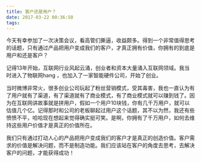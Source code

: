```yaml
---
title: 客户还是用户？
date: 2017-03-22 00:36:50
tags:
---
```


今天有幸参加了一次决策会议，看高管们撕逼，收益颇多。得到一个非常值得思考的话题，只有通过产品把用户变成我们的客户，才真正拥有价值，你拥有的到底是用户和还是客户？

记得13年开始，互联网行业风起云涌，创业者和资本大量涌入互联网领域。我当时进入了物联网hang ，也加入了一家智能硬件公司，开始了创业。

当时微博非常火，很多创业公司玩起了粉丝营销模式，受其毒害，我也一直认为有了用户就有了渠道，有了渠道就有了商业模式，有了商业模式就可以赚到钱了。因为在互联网讲故事就是拼用户，假如一个用户10块钱，你有几千万用户，就可以估值几个亿。记得那时和公司的老板聊起过用户这个话题，其不以为然，我还有些愤愤不平，哈哈现在想起来觉得确实挺可笑。是啊，你拥有了千万用户，如何去维持这些用户价值才是真正的价值所在。

我们只有通过打动人心的产品把用户变成我们的客户才是真正的创造价值。客户需求的价值是解决问题，而不是制造功能。我们应该站在客户的角度去思考，去解决客户的问题，才能获得成功！

